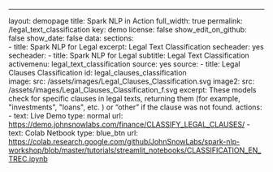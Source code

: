 ---
layout: demopage
title: Spark NLP in Action
full_width: true
permalink: /legal_text_classification
key: demo
license: false
show_edit_on_github: false
show_date: false
data:
  sections:  
    - title: Spark NLP for Legal
      excerpt: Legal Text Classification
      secheader: yes
      secheader:
        - title: Spark NLP for Legal
          subtitle: Legal Text Classification
          activemenu: legal_text_classification
      source: yes
      source: 
        - title: Legal Clauses Classification 
          id: legal_clauses_classification    
          image: 
              src: /assets/images/Legal_Clauses_Classification.svg
          image2: 
              src: /assets/images/Legal_Clauses_Classification_f.svg
          excerpt: These models check for specific clauses in legal texts, returning them (for example, "investments", "loans", etc. ) or “other” if the clause was not found.
          actions:
          - text: Live Demo
            type: normal
            url: https://demo.johnsnowlabs.com/finance/CLASSIFY_LEGAL_CLAUSES/
          - text: Colab Netbook
            type: blue_btn
            url: https://colab.research.google.com/github/JohnSnowLabs/spark-nlp-workshop/blob/master/tutorials/streamlit_notebooks/CLASSIFICATION_EN_TREC.ipynb